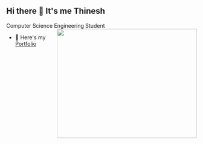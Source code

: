 ## Hi there 👋 It's me Thinesh 

Computer Science Engineering Student
<img align="right" width="370" height="290" src="[[[https://www.google.com/url?sa=i&url=https%3A%2F%2Fgithub.com%2FAnmol-Baranwal%2FCool-GIFs-For-GitHub&psig=AOvVaw1GMVK6BC6DCcwiL6N9IwBT&ust=1705987564621000&source=images&cd=vfe&ved=0CBIQjRxqFwoTCNCOibTX74MDFQAAAAAdAAAAABAR](https://user-images.githubusercontent.com/74038190/212749171-b84692a8-2b04-4e3b-93ca-ac14705da224.gif)https://user-images.githubusercontent.com/74038190/212749171-b84692a8-2b04-4e3b-93ca-ac14705da224.gif](https://pin.it/5NNYpbiHn)https://pin.it/5NNYpbiHn](https://i.pinimg.com/originals/a5/35/60/a53560c8088900e266880f779dacced7.gif)https://i.pinimg.com/originals/a5/35/60/a53560c8088900e266880f779dacced7.gif">

- 🔭 Here's my [Portfolio](http://google.com)
